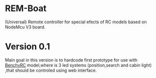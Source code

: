 # REM-Boat
(Universal) Remote controller for special efects of RC models based on NodeMcu V3 board.
# Version 0.1
Main goal in this version is to hardcode first prototype for use with [BenchyRC](https://www.thingiverse.com/thing:2388765) model,where is 3 led systems (position,search and cabin light) 
,that should be controled using web interface.
